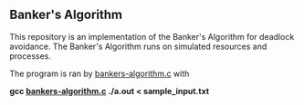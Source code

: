 ## Banker's Algorithm

This repository is an implementation of the Banker's Algorithm for
deadlock avoidance. The Banker's Algorithm runs on simulated resources
and processes.

The program is ran by [bankers-algorithm.c](../master/bankers-algorithm.c)
with

__gcc [bankers-algorithm.c](../master/bankers-algorithm.c)__
__./a.out < sample_input.txt__

